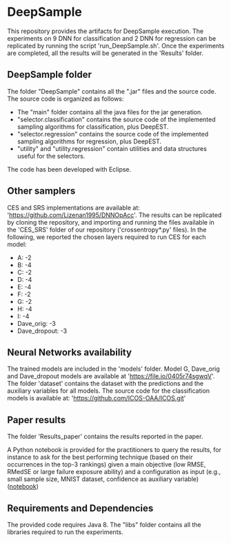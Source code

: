 # DeepSample

This repository provides the artifacts for DeepSample execution. 
The experiments on 9 DNN for classification and 2 DNN for regression can be replicated by running the script 'run_DeepSample.sh'.
Once the experiments are completed, all the results will be generated in the 'Results' folder.

## DeepSample folder
The folder "DeepSample" contains all the ".jar" files and the source code.
The source code is organized as follows:
- The "main" folder contains all the java files for the jar generation.
- "selector.classification" contains the source code of the implemented sampling algorithms for classification, plus DeepEST.
- "selector.regression" contains the source code of the implemented sampling algorithms for regression, plus DeepEST.
- "utility" and "utility.regression" contain utilities and data structures useful for the selectors.

The code has been developed with Eclipse.

## Other samplers
CES and SRS implementations are available at: 'https://github.com/Lizenan1995/DNNOpAcc'.
The results can be replicated by cloning the repository, and importing and running the files available in the 'CES_SRS' folder of our repository ('crossentropy*.py' files). 
In the following, we reported the chosen layers required to run CES for each model: 
- A: -2 
- B: -4
- C: -2
- D: -4
- E: -4
- F: -2
- G: -2
- H: -4
- I: -4
- Dave_orig: -3
- Dave_dropout: -3

## Neural Networks availability
The trained models are included in the 'models' folder. Model G, Dave_orig and Dave_dropout models are available at 'https://file.io/0405r74sgwqV'.
The folder 'dataset' contains the dataset with the predictions and the auxiliary variables for all models.
The source code for the classification models is available at: 'https://github.com/ICOS-OAA/ICOS.git'

## Paper results
The folder 'Results_paper' contains the results reported in the paper.

A Python notebook is provided for the practitioners to query the results, for instance to ask for the best performing technique (based on their occurrences in the top-3 rankings) given a main objective (low RMSE, RMedSE or large failure exposure ability) and a configuration as input (e.g., small sample size, MNIST dataset, confidence as auxiliary variable) ([notebook](./Results_paper/_Discussion/interactive_notebook/summary.ipynb))

## Requirements and Dependencies
The provided code requires Java 8.
The "libs" folder contains all the libraries required to run the experiments.